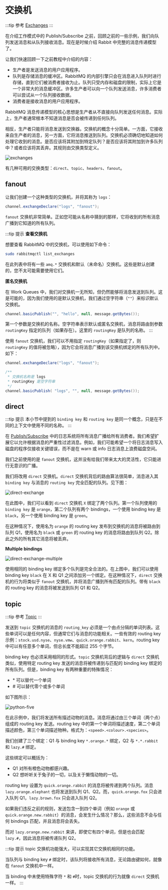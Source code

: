 # 交换机

:::tip 参考
[Exchanges](https://www.rabbitmq.com/tutorials/tutorial-three-java.html)
:::

在介绍工作模式中的 Publish/Subscribe 之前，回顾之前的一些示例，我们向队列发送消息和从队列接收消息。现在是时候介绍 Rabbit 中完整的消息传递模型了。

让我们快速回顾一下之前教程中介绍的内容：

- 生产者是发送消息的用户应用程序。
- 队列是存储消息的缓冲区。RabbitMQ 的内部引擎只会在消息进入队列时进行存储，直到它们被消费者接收为止。队列只受内存和磁盘的限制，实际上它是一个非常大的消息缓冲区。许多生产者可以向一个队列发送消息，许多消费者可以尝试从一个队列接收数据。
- 消费者是接收消息的用户应用程序。

RabbitMQ 消息传递模型的核心思想是生产者从不直接向队列发送任何消息。实际上，生产者通常根本不知道消息是否会被传递到任何队列。

相反，生产者只能将消息发送到交换器。交换机的概念十分简单。一方面，它接收来自生产者的消息，另一方面，它将消息推送到队列。交换机必须确切地知道如何处理它收到的消息。是否应该将其附加到特定队列？是否应该将其附加到许多队列中？或者应该将其丢弃。其规则由交换类型定义。

![exchanges](https://djfmdresources.oss-cn-hangzhou.aliyuncs.com/athena/2023-12-11/exchanges.png)

有几种可用的交换类型：`direct`、`topic`、`headers`、`fanout`。

## fanout

让我们创建一个这种类型的交换机，并将其称为 `logs`：

```java
channel.exchangeDeclare("logs", "fanout");
```

`fanout` 交换机非常简单。正如您可能从名称中猜到的那样，它将收到的所有消息广播到它知道的所有队列。

:::tip 提示
**查看交换机**

想要查看 RabbitMQ 中的交换机，可以使用如下命令：
```bash
sudo rabbitmqctl list_exchanges
```
在此列表中将有一些 `amq.*` 交换机和默认（未命名）交换机。这些是默认创建的，您不太可能需要使用它们。

**匿名交换机**

在 Work Queues 中，我们对交换机一无所知，但仍然能够将消息发送到队列。这是可能的，因为我们使用的是默认交换机，我们通过空字符串（`""`）来标识默认交换机。

```java
channel.basicPublish("", "hello", null, message.getBytes());
```
第一个参数是交换机的名称。空字符串表示默认或匿名交换机，消息将路由到参数 `routingKey` 指定的队列（如果存在）。这里的 `routingKey` 是队列的名称。
:::

使用 `fanout` 交换机，我们可以不用指定 `routingKey`（如果指定了，则 `routingKey` 的值将被忽略），因为它会将消息广播到该交换机绑定的所有队列中。如下：

```java
channel.exchangeDeclare("logs", "fanout");

/**
 * 交换机名称是 logs
 * routingKey 是空字符串
 */
channel.basicPublish( "logs", "", null, message.getBytes());
```

## direct

:::tip 提示
本小节中提到的 `binding key` 和 `routing key` 是同一个概念，只是在不同的上下文中使用不同的名称。
:::

在 [Publish/Subscribe](./work-pattern.html#publish-subscribe) 中的日志系统将所有消息广播给所有消费者。我们希望扩展它以允许根据消息的严重性过滤消息。例如，我们可能希望一个将日志消息写入磁盘的程序仅接收关键错误，而不是在 warn 或 info 日志消息上浪费磁盘空间。

我们之前使用的是 `fanout` 交换机，这并没有给我们带来太大的灵活性，它只能进行无意识的广播。

我们将改用 `direct` 交换机。`direct` 交换机背后的路由算法很简单，消息进入其 `binding key` 与消息的 `routing key` 完全匹配的队列。见下图：

![direct-exchange](https://djfmdresources.oss-cn-hangzhou.aliyuncs.com/athena/2023-12-12/direct-exchange.png)

在此图中，我们可以看到 `direct` 交换机 `X` 绑定了两个队列。第一个队列使用的 `binding key` 是 `orange`，第二个队列有两个 bindings，一个使用 binding key 是 `black`，另一个使用 binding key 是 `green`。

在这种情况下，使用名为 `orange` 的 routing key 发布到交换机的消息将被路由到队列 Q1，使用名为 `black` 或 `green` 的 routing key 的消息将路由到队列 Q2。除此之外的所有其它消息将被丢弃。

**Multiple bindings**

![direct-exchange-multiple](https://djfmdresources.oss-cn-hangzhou.aliyuncs.com/athena/2023-12-12/direct-exchange-multiple.png)

使用相同的 binding key 绑定多个队列是完全合法的。在上图中，我们可以使用 binding key `black` 在 X 和 Q1 之间添加另一个绑定。在这种情况下，`direct` 交换机的行为将类似于 `fanout` 交换机，并将消息广播到所有匹配的队列。带有 `black` 的 routing key 的消息将被发送到队列 Q1 和 Q2。

## topic

:::tip 参考
[Topic](https://www.rabbitmq.com/tutorials/tutorial-five-java.html)
:::

发送到 `topic` 交换机的消息的 `routing_key` 必须是一个由点分隔的单词列表。这些单词可以是任何内容，但通常它们与消息的功能相关。一些有效的 routing key 示例：`stock.usd.nyse`、`nyse.vmw`、`quick.orange.rabbit`、`kern`。routing key 中可以有任意多个单词，但总长度不能超过 255 个字节。

binding key 也必须采用相同的形式。`topic` 交换机背后的逻辑与 `direct` 交换机类似，使用特定 routing key 发送的消息将被传递到与匹配的 binding key 绑定的所有队列。但是，binding key 有两种重要的特殊情况：

- \* 可以替代一个单词
- \# 可以替代零个或多个单词

如下图所示：

![python-five](https://djfmdresources.oss-cn-hangzhou.aliyuncs.com/athena/2023-12-13/python-five.png)

在此示例中，我们将发送所有描述动物的消息。消息将通过由三个单词（两个点）组成的 routing key 发送。routing key 中的第一个单词将描述速度，第二个单词描述颜色，第三个单词描述物种。格式为：`<speed>.<colour>.<species>`。

我们创建了三个绑定：Q1 与 binding key `*.orange.*` 绑定，Q2 与 `*.*.rabbit` 和 `lazy.#` 绑定。

这些绑定可以概括为：

- Q1 对所有橙色动物都感兴趣。
- Q2 想听听关于兔子的一切，以及关于懒惰动物的一切。

routing key 设置为 `quick.orange.rabbit` 的消息将被传递到两个队列。消息 `lazy.orange.elephant` 也将发送到队列 Q1、Q2。而，`quick.orange.fox` 只会进入队列 Q1，`lazy.brown.fox` 只会进入队列 Q2。

如果我们违反之前的规则，发送包含一到四个单词（例如 `orange` 或 `quick.orange.new.rabbit`）的消息，会发生什么情况？那么，这些消息不会与任何 bindings 匹配，并且消息将会丢失。

而对 `lazy.orange.new.rabbit` 来讲，即使它有四个单词，但是也会匹配 `lazy.#`，因此消息将被传递队列 Q2。

:::tip 提示
topic 交换机功能强大，可以实现其它交换机相同的功能。

当队列与 binding key `#` 绑定时，该队列将接收所有消息，无论路由键如何，就像在 `fanout` 交换机中一样。

当 binding 中未使用特殊字符 `*` 和 `#`时，topic 交换机的行为就像 `direct` 交换机一样。
:::